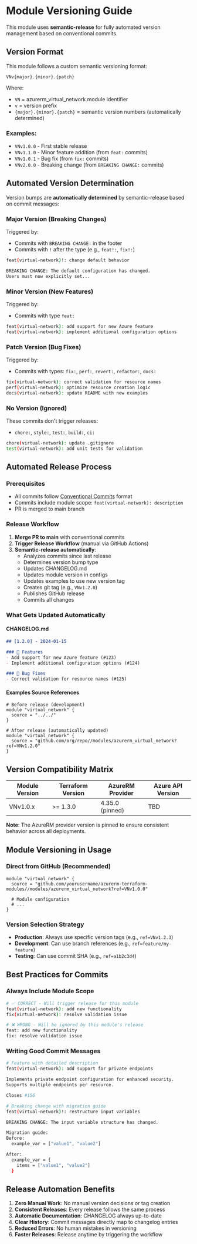 # Module Versioning Guide

This module uses **semantic-release** for fully automated version management based on conventional commits.

## Version Format

This module follows a custom semantic versioning format:

```
VNv{major}.{minor}.{patch}
```

Where:
- `VN` = azurerm_virtual_network module identifier
- `v` = version prefix
- `{major}.{minor}.{patch}` = semantic version numbers (automatically determined)

### Examples:
- `VNv1.0.0` - First stable release
- `VNv1.1.0` - Minor feature addition (from `feat:` commits)
- `VNv1.0.1` - Bug fix (from `fix:` commits)
- `VNv2.0.0` - Breaking change (from `BREAKING CHANGE:` commits)

## Automated Version Determination

Version bumps are **automatically determined** by semantic-release based on commit messages:

### Major Version (Breaking Changes)
Triggered by:
- Commits with `BREAKING CHANGE:` in the footer
- Commits with `!` after the type (e.g., `feat!:`, `fix!:`)

```bash
feat(virtual-network)!: change default behavior

BREAKING CHANGE: The default configuration has changed.
Users must now explicitly set...
```

### Minor Version (New Features)
Triggered by:
- Commits with type `feat:`

```bash
feat(virtual-network): add support for new Azure feature
feat(virtual-network): implement additional configuration options
```

### Patch Version (Bug Fixes)
Triggered by:
- Commits with types: `fix:`, `perf:`, `revert:`, `refactor:`, `docs:`

```bash
fix(virtual-network): correct validation for resource names
perf(virtual-network): optimize resource creation logic
docs(virtual-network): update README with new examples
```

### No Version (Ignored)
These commits don't trigger releases:
- `chore:`, `style:`, `test:`, `build:`, `ci:`

```bash
chore(virtual-network): update .gitignore
test(virtual-network): add unit tests for validation
```

## Automated Release Process

### Prerequisites
- All commits follow [Conventional Commits](https://www.conventionalcommits.org/) format
- Commits include module scope: `feat(virtual-network): description`
- PR is merged to main branch

### Release Workflow

1. **Merge PR to main** with conventional commits
2. **Trigger Release Workflow** (manual via GitHub Actions)
3. **Semantic-release automatically**:
   - Analyzes commits since last release
   - Determines version bump type
   - Updates CHANGELOG.md
   - Updates module version in configs
   - Updates examples to use new version tag
   - Creates git tag (e.g., `VNv1.2.0`)
   - Publishes GitHub release
   - Commits all changes

### What Gets Updated Automatically

#### CHANGELOG.md
```markdown
## [1.2.0] - 2024-01-15

### 🚀 Features
- Add support for new Azure feature (#123)
- Implement additional configuration options (#124)

### 🐛 Bug Fixes
- Correct validation for resource names (#125)
```

#### Examples Source References
```hcl
# Before release (development)
module "virtual_network" {
  source = "../../"
}

# After release (automatically updated)
module "virtual_network" {
  source = "github.com/org/repo//modules/azurerm_virtual_network?ref=VNv1.2.0"
}
```

## Version Compatibility Matrix

| Module Version | Terraform Version | AzureRM Provider | Azure API Version |
|----------------|-------------------|------------------|-------------------|
| VNv1.0.x | >= 1.3.0 | 4.35.0 (pinned) | TBD |

**Note**: The AzureRM provider version is pinned to ensure consistent behavior across all deployments.

## Module Versioning in Usage

### Direct from GitHub (Recommended)
```hcl
module "virtual_network" {
  source = "github.com/yourusername/azurerm-terraform-modules//modules/azurerm_virtual_network?ref=VNv1.0.0"
  
  # Module configuration
  # ...
}
```

### Version Selection Strategy
- **Production**: Always use specific version tags (e.g., `ref=VNv1.2.3`)
- **Development**: Can use branch references (e.g., `ref=feature/my-feature`)
- **Testing**: Can use commit SHA (e.g., `ref=a1b2c3d4`)

## Best Practices for Commits

### Always Include Module Scope
```bash
# ✅ CORRECT - Will trigger release for this module
feat(virtual-network): add new functionality
fix(virtual-network): resolve validation issue

# ❌ WRONG - Will be ignored by this module's release
feat: add new functionality
fix: resolve validation issue
```

### Writing Good Commit Messages
```bash
# Feature with detailed description
feat(virtual-network): add support for private endpoints

Implements private endpoint configuration for enhanced security.
Supports multiple endpoints per resource.

Closes #156

# Breaking change with migration guide
feat(virtual-network)!: restructure input variables

BREAKING CHANGE: The input variable structure has changed.

Migration guide:
Before:
  example_var = ["value1", "value2"]

After:
  example_var = {
    items = ["value1", "value2"]
  }
```

## Release Automation Benefits

1. **Zero Manual Work**: No manual version decisions or tag creation
2. **Consistent Releases**: Every release follows the same process
3. **Automatic Documentation**: CHANGELOG always up-to-date
4. **Clear History**: Commit messages directly map to changelog entries
5. **Reduced Errors**: No human mistakes in versioning
6. **Faster Releases**: Release anytime by triggering the workflow